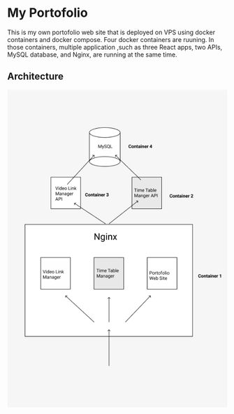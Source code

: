 # My Portofolio
This is my own portofolio web site that is deployed on VPS using docker containers and docker compose. Four docker containers are ruuning. In those containers, multiple application ,such as three React apps, two APIs, MySQL database, and Nginx, are running at the same time.
## Architecture
<img width="550" alt="architecture" src="/img-for-repo/architecture.jpg">